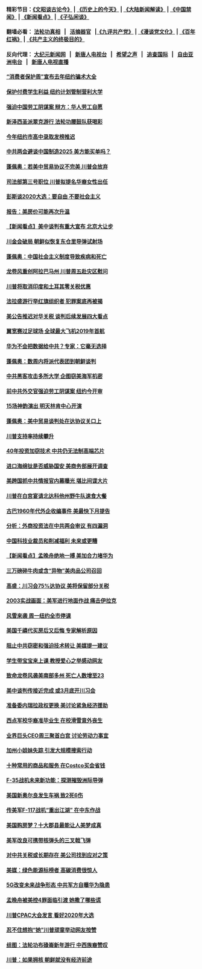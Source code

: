 #### 精彩节目：[《文昭谈古论今》](http://139.180.197.195/wenzhao) | [《历史上的今天》](http://139.180.197.195/today-in-history) | [《大陆新闻解读》](http://139.180.197.195/ntdtv-comedy) | [《中国禁闻》](http://139.180.197.195/ntdtv-news) | [《新闻看点》](http://139.180.197.195/news-insight) | [《子弘闲谈》](http://139.180.197.195/zihongxiantan/) 

 #### 翻墙必看： [法轮功真相](http://139.180.197.195:10000/videos/truth.html) &nbsp;&nbsp;|&nbsp;&nbsp; [活摘器官](http://139.180.197.195:10000/videos/res/Organs/) &nbsp;&nbsp;|[《九评共产党》](http://139.180.197.195:10000/videos/jiuping) | [《漫谈党文化》](http://139.180.197.195:10000/videos/mtdwh) | [《百年红祸》](http://139.180.197.195:10000/videos/bnhh) | [《共产主义的终极目的》](http://139.180.197.195:10000/videos/res/zjmd) 

 #### 反向代理： [大纪元新闻网](http://139.180.197.195:10080/) &nbsp;&nbsp;|&nbsp;&nbsp; [新唐人电视台](http://139.180.197.195:8000/) &nbsp;&nbsp;|&nbsp;&nbsp; [希望之声](http://139.180.197.195:8200/) &nbsp;&nbsp;|&nbsp;&nbsp; [追查国际](http://139.180.197.195:10010/) &nbsp;&nbsp;|&nbsp;&nbsp; [自由亚洲电台](http://139.180.197.195:9800/) &nbsp;&nbsp;|&nbsp;&nbsp; [新唐人电视直播](http://139.180.197.195/) 

#### [“消费者保护周”宣布去年纽约骗术大全](../pages/nsc412/n11092345.md?t=03061536) 

#### [保护付费学生利益  纽约计划管制营利大学](../pages/nsc412/n11092356.md?t=03061536) 

#### [强迫中国劳工阴谋案 辩方：华人劳工自愿](../pages/nsc412/n11092312.md?t=03061536) 

#### [新泽西圣派翠克游行 法轮功腰鼓队获喝彩](../pages/nsc412/n11092319.md?t=03061536) 

#### [今年纽约市高中录取发榜推迟](../pages/nsc412/n11092341.md?t=03061536) 

#### [中共两会避谈中国制造2025 美方能买单吗？](../pages/nsc412/n11091385.md?t=03061536) 

#### [蓬佩奥：若美中贸易协议不完美 川普会放弃](../pages/nsc412/n11091758.md?t=03061536) 

#### [司法部第三号职位 川普拟提名华裔女性出任](../pages/nsc412/n11091846.md?t=03061536) 

#### [彭斯谈2020大选：要自由 不要社会主义](../pages/nsc412/n11091430.md?t=03061536) 

#### [报告：美房价可能再次升温](../pages/nsc412/n11091518.md?t=03061536) 

#### [【新闻看点】美中谈判有重大宣布 北京大让步](../pages/nsc412/n11091194.md?t=03061536) 

#### [川金会破局 朝鲜似恢复东仓里导弹试射场](../pages/nsc412/n11091351.md?t=03061536) 

#### [蓬佩奥：中国社会主义制度导致疾病和死亡](../pages/nsc412/n11091541.md?t=03061536) 

#### [龙卷风重创阿拉巴马州 川普周五赴灾区慰问](../pages/nsc412/n11091402.md?t=03061536) 

#### [川普将取消印度和土耳其零关税优惠](../pages/nsc412/n11091250.md?t=03061536) 

#### [法拉盛游行举红旗组织者 犯罪案底再被揭](../pages/nsc412/n11091569.md?t=03061536) 

#### [美公告推迟对华关税 谈判后续发展四大看点](../pages/nsc412/n11091311.md?t=03061536) 

#### [翼宽赛过足球场 全球最大飞机2019年首航](../pages/nsc412/n11091072.md?t=03061536) 

#### [华为不会把数据给中共？专家：它毫无选择](../pages/nsc412/n11091261.md?t=03061536) 

#### [蓬佩奥：数周内将派代表团到朝鲜谈判](../pages/nsc412/n11091119.md?t=03061536) 

#### [中共黑客攻击多所大学 企图窃美海军机密](../pages/nsc412/n11091170.md?t=03061536) 

#### [前中共外交官强迫劳工阴谋案 纽约今开审](../pages/nsc412/n11090001.md?t=03061536) 

#### [15场神韵演出 明天林肯中心开演](../pages/nsc412/n11089990.md?t=03061536) 

#### [蓬佩奥：美中贸易谈判处在达协议关口上](../pages/nsc412/n11089620.md?t=03061536) 

#### [川普支持率持续攀升](../pages/nsc412/n11089760.md?t=03061536) 

#### [40年投资加窃技术 中共仍无法制高端芯片](../pages/nsc412/n11089086.md?t=03061536) 

#### [进口海绵钛是否威胁国安 美商务部展开调查](../pages/nsc412/n11089546.md?t=03061536) 

#### [美跨国抓中共情报官内幕曝光 堪比间谍大片](../pages/nsc412/n11089282.md?t=03061536) 

#### [川普在白宫宴请北达科他州野牛队速食大餐](../pages/nsc412/n11089308.md?t=03061536) 

#### [古巴1960年代外企收编事件 美最快下月提告](../pages/nsc412/n11089128.md?t=03061536) 

#### [分析：外商投资法在中共两会审议 有四漏洞](../pages/nsc412/n11089055.md?t=03061536) 

#### [中国科技业裁员和削减福利 未来或更糟](../pages/nsc412/n11089091.md?t=03061536) 

#### [【新闻看点】孟晚舟绝地一搏 美加合力堵华为](../pages/nsc412/n11088953.md?t=03061536) 

#### [三万磅碎牛肉或含“异物”美肉品公司召回](../pages/nsc412/n11088831.md?t=03061536) 

#### [高盛：川习会75%达协议 美将保留部分关税](../pages/nsc412/n11088120.md?t=03061536) 

#### [2003实战画面：美军进行地面作战 痛击伊拉克](../pages/nsc412/n11088010.md?t=03061536) 

#### [风雪来袭 周一纽约全市停课](../pages/nsc412/n11087247.md?t=03061536) 

#### [美国千禧代买房后又后悔 专家解析原因](../pages/nsc412/n11087415.md?t=03061536) 

#### [阻止中共窃密和强迫技术转让 美媒提一建议](../pages/nsc412/n11087339.md?t=03061536) 

#### [学生带宝宝来上课 教授爱心之举感动网友](../pages/nsc412/n11086804.md?t=03061536) 

#### [致命龙卷风袭美南部多州 死亡人数增至23](../pages/nsc412/n11087008.md?t=03061536) 

#### [美中谈判传接近完成 或3月底开川习会](../pages/nsc412/n11086539.md?t=03061536) 

#### [准备委内瑞拉政权更换 美讨论紧急经济援助](../pages/nsc412/n11086396.md?t=03061536) 

#### [西点军校华裔准毕业生 在校滑雪意外丧生](../pages/nsc412/n11086343.md?t=03061536) 

#### [业界巨头CEO周三聚首白宫 讨论劳动力事宜](../pages/nsc412/n11086331.md?t=03061536) 

#### [加州小姐妹失踪 引发大规模搜索行动](../pages/nsc412/n11086302.md?t=03061536) 

#### [十种常用的商品和服务 在Costco买会省钱](../pages/nsc412/n11083409.md?t=03061536) 

#### [F-35战机未来新功能：探测摧毁洲际导弹](../pages/nsc412/n11084576.md?t=03061536) 

#### [美国新奥尔良发生车祸 致2死6伤](../pages/nsc412/n11085688.md?t=03061536) 

#### [传美军F-117战机“重出江湖” 在中东作战](../pages/nsc412/n11085560.md?t=03061536) 

#### [美国购房梦？十大郡县最能让人美梦成真](../pages/nsc412/n11084365.md?t=03061536) 

#### [美军改良可携带核弹头的三叉戟飞弹](../pages/nsc412/n11085360.md?t=03061536) 

#### [对中共关税或长期存在 美公司找到应对之策](../pages/nsc412/n11084764.md?t=03061536) 

#### [美媒：绿色能源标榜者 高碳消费很惊人](../pages/nsc412/n11085202.md?t=03061536) 

#### [5G改变未来战争形态 中共军方自曝华为隐患](../pages/nsc412/n11080193.md?t=03061536) 

#### [孟晚舟被美控4罪面临引渡 她撒了哪些谎](../pages/nsc412/n11084821.md?t=03061536) 

#### [川普CPAC大会发言 看好2020年大选](../pages/nsc412/n11084682.md?t=03061536) 

#### [忍不住想抱“她”川普顽童举动网友按赞](../pages/nsc412/n11084691.md?t=03061536) 

#### [组图：法轮功布碌崙新年游行 中西族裔赞叹](../pages/nsc412/n11084713.md?t=03061536) 

#### [川普：如果拥核 朝鲜就没有经济前途](../pages/nsc412/n11084624.md?t=03061536) 

